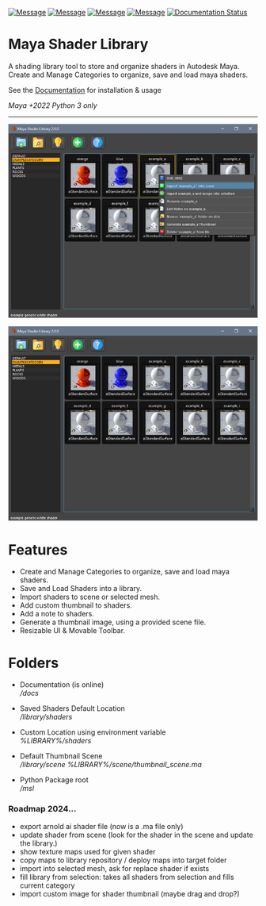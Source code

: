 [![Message](https://img.shields.io/badge/Maya_Shader_Library-ffffff)]()
[![Message](https://img.shields.io/badge/Maya-2022-blue?logo=autodesk)]()
[![Message](https://img.shields.io/badge/Maya-2023-blue?logo=autodesk)]()
[![Message](https://img.shields.io/badge/Maya-2024-blue?logo=autodesk)]()
[![Documentation Status](https://readthedocs.org/projects/mayashaderlibrary/badge/?version=latest)](https://mayashaderlibrary.readthedocs.io/en/latest/?badge=latest)

# Maya Shader Library

A shading library tool to store and organize shaders in Autodesk Maya.
Create and Manage Categories to organize, save and load maya shaders.

See the [Documentation](https://mayashaderlibrary.readthedocs.io/en/latest/#) for installation & usage

*Maya +2022 Python 3 only*

----------------------------------
![ScreenShot](https://github.com/MaxRocamora/MayaShaderLibrary/blob/master/msl/resources/screenshot/tool.png)

![ScreenShot](https://github.com/MaxRocamora/MayaShaderLibrary/blob/master/msl/resources/screenshot/tool_ui.png)

# Features

- Create and Manage Categories to organize, save and load maya shaders.  
- Save and Load Shaders into a library.  
- Import shaders to scene or selected mesh.  
- Add custom thumbnail to shaders.  
- Add a note to shaders.  
- Generate a thumbnail image, using a provided scene file.  
- Resizable UI & Movable Toolbar.


# Folders

- Documentation (is online)  
*/docs*

- Saved Shaders Default Location  
*/library/shaders*

- Custom Location using environment variable  
*%LIBRARY%/shaders*

- Default Thumbnail Scene  
*/library/scene*
*%LIBRARY%/scene/thumbnail_scene.ma*

- Python Package root  
*/msl*


### Roadmap 2024...

- export arnold ai shader file (now is a .ma file only)
- update shader from scene (look for the shader in the scene and update the library.)
- show texture maps used for given shader
- copy maps to library repository / deploy maps into target folder
- import into selected mesh, ask for replace shader if exists
- fill library from selection: takes all shaders from selection and fills current category
- import custom image for shader thumbnail (maybe drag and drop?)